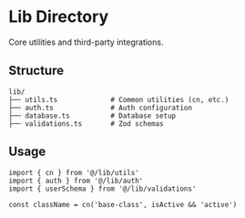 # Lib Directory

Core utilities and third-party integrations.

## Structure

```
lib/
├── utils.ts             # Common utilities (cn, etc.)
├── auth.ts              # Auth configuration
├── database.ts          # Database setup
├── validations.ts       # Zod schemas
```

## Usage

```tsx
import { cn } from '@/lib/utils'
import { auth } from '@/lib/auth'
import { userSchema } from '@/lib/validations'

const className = cn('base-class', isActive && 'active')
```
